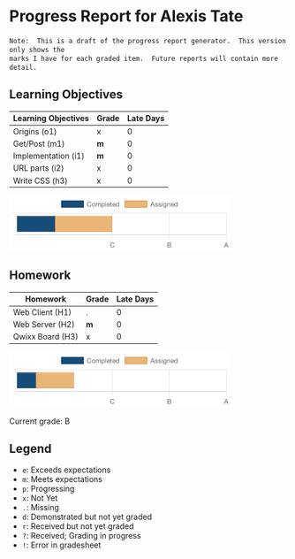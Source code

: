 # Progress Report for Alexis Tate
    Note:  This is a draft of the progress report generator.  This version only shows the
    marks I have for each graded item.  Future reports will contain more detail.
## Learning Objectives
|Learning Objectives|Grade|Late Days|
|------|-------|-------|
|Origins (o1)|x|0|
|Get/Post (m1)|**m**|0|
|Implementation (i1)|**m**|0|
|URL parts (i2)|x|0|
|Write CSS (h3)|x|0|

![Learning Objectives](LearningObjectives.png)
## Homework
|Homework|Grade|Late Days|
|------|-------|-------|
|Web Client (H1)|.|0|
|Web Server (H2)|**m**|0|
|Qwixx Board (H3)|x|0|

![Homework](Homework.png)

Current grade:  B

## Legend 
* `e`: Exceeds expectations
* `m`: Meets expectations
* `p`: Progressing
* `x`: Not Yet
* `.`: Missing
* `d`: Demonstrated but not yet graded
* `r`: Received but not yet graded
* `?`: Received; Grading in progress
* `!`: Error in gradesheet
